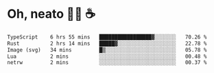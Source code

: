 # Oh, neato 🧑‍💻 ☕

<!--START_SECTION:waka-->

```txt
TypeScript    6 hrs 55 mins   █████████████████▓░░░░░░░   70.26 %
Rust          2 hrs 14 mins   █████▓░░░░░░░░░░░░░░░░░░░   22.78 %
Image (svg)   34 mins         █▒░░░░░░░░░░░░░░░░░░░░░░░   05.78 %
Lua           2 mins          ░░░░░░░░░░░░░░░░░░░░░░░░░   00.48 %
netrw         2 mins          ░░░░░░░░░░░░░░░░░░░░░░░░░   00.37 %
```

<!--END_SECTION:waka-->
